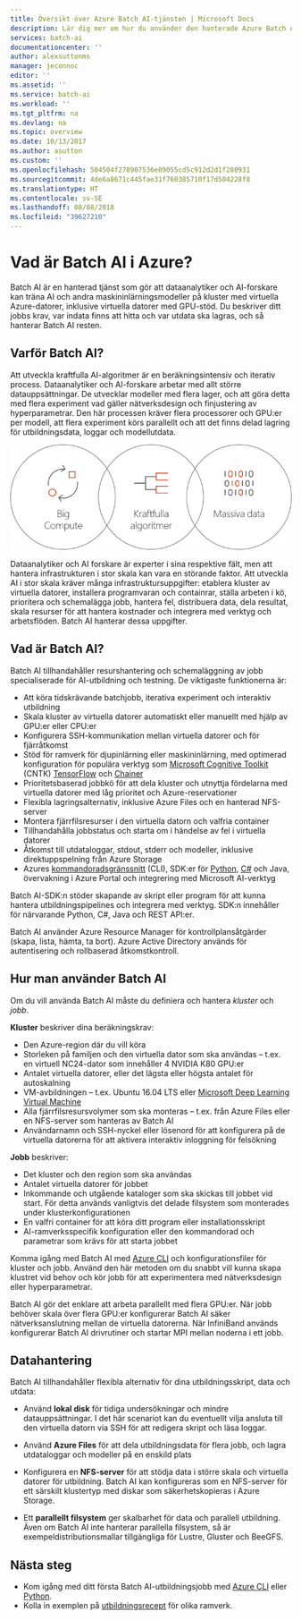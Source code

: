 ```yaml
---
title: Översikt över Azure Batch AI-tjänsten | Microsoft Docs
description: Lär dig mer om hur du använder den hanterade Azure Batch AI-tjänsten för att träna artificiell intelligens (AI) och andra maskininlärningsmodeller på kluster med GPU:er och CPU:er.
services: batch-ai
documentationcenter: ''
author: alexsuttonms
manager: jeconnoc
editor: ''
ms.assetid: ''
ms.service: batch-ai
ms.workload: ''
ms.tgt_pltfrm: na
ms.devlang: na
ms.topic: overview
ms.date: 10/13/2017
ms.author: asutton
ms.custom: ''
ms.openlocfilehash: 504504f278907536e89055cd5c912d2d1f280931
ms.sourcegitcommit: 4de6a8671c445fae31f760385710f17d504228f8
ms.translationtype: HT
ms.contentlocale: sv-SE
ms.lasthandoff: 08/08/2018
ms.locfileid: "39627210"
---
```

# <a name="what-is-batch-ai-in-azure"></a>Vad är Batch AI i Azure?
Batch AI är en hanterad tjänst som gör att dataanalytiker och AI-forskare kan träna AI och andra maskininlärningsmodeller på kluster med virtuella Azure-datorer, inklusive virtuella datorer med GPU-stöd. Du beskriver ditt jobbs krav, var indata finns att hitta och var utdata ska lagras, och så hanterar Batch AI resten.  
 
## <a name="why-batch-ai"></a>Varför Batch AI? 
Att utveckla kraftfulla AI-algoritmer är en beräkningsintensiv och iterativ process. Dataanalytiker och AI-forskare arbetar med allt större datauppsättningar. De utvecklar modeller med flera lager, och att göra detta med flera experiment vad gäller nätverksdesign och finjustering av hyperparametrar. Den här processen kräver flera processorer och GPU:er per modell, att flera experiment körs parallellt och att det finns delad lagring för utbildningsdata, loggar och modellutdata.   
 
![Batch AI-processen](media/overview/batchai-context.png)

Dataanalytiker och AI forskare är experter i sina respektive fält, men att hantera infrastrukturen i stor skala kan vara en störande faktor. Att utveckla AI i stor skala kräver många infrastruktursuppgifter: etablera kluster av virtuella datorer, installera programvaran och containrar, ställa arbeten i kö, prioritera och schemalägga jobb, hantera fel, distribuera data, dela resultat, skala resurser för att hantera kostnader och integrera med verktyg och arbetsflöden. Batch AI hanterar dessa uppgifter. 
 
## <a name="what-is-batch-ai"></a>Vad är Batch AI? 

Batch AI tillhandahåller resurshantering och schemaläggning av jobb specialiserade för AI-utbildning och testning. De viktigaste funktionerna är: 

* Att köra tidskrävande batchjobb, iterativa experiment och interaktiv utbildning 
* Skala kluster av virtuella datorer automatiskt eller manuellt med hjälp av GPU:er eller CPU:er 
* Konfigurera SSH-kommunikation mellan virtuella datorer och för fjärråtkomst 
* Stöd för ramverk för djupinlärning eller maskininlärning, med optimerad konfiguration för populära verktyg som [Microsoft Cognitive Toolkit](https://github.com/Microsoft/CNTK) (CNTK) [TensorFlow](https://www.tensorflow.org/) och [Chainer](https://chainer.org/) 
* Prioritetsbaserad jobbkö för att dela kluster och utnyttja fördelarna med virtuella datorer med låg prioritet och Azure-reservationer  
* Flexibla lagringsalternativ, inklusive Azure Files och en hanterad NFS-server 
* Montera fjärrfilsresurser i den virtuella datorn och valfria container 
* Tillhandahålla jobbstatus och starta om i händelse av fel i virtuella datorer 
* Åtkomst till utdataloggar, stdout, stderr och modeller, inklusive direktuppspelning från Azure Storage 
* Azures [kommandoradsgränssnitt](/cli/azure) (CLI), SDK:er för [Python](https://github.com/Azure/azure-sdk-for-python), [C#](https://www.nuget.org/packages/Microsoft.Azure.Management.BatchAI/1.0.0-preview) och Java, övervakning i Azure Portal och integrering med Microsoft AI-verktyg 

Batch AI-SDK:n stöder skapande av skript eller program för att kunna hantera utbildningspipelines och integrera med verktyg. SDK:n innehåller för närvarande Python, C#, Java och REST API:er.  
 

Batch AI använder Azure Resource Manager för kontrollplansåtgärder (skapa, lista, hämta, ta bort). Azure Active Directory används för autentisering och rollbaserad åtkomstkontroll.  
 
## <a name="how-to-use-batch-ai"></a>Hur man använder Batch AI 

Om du vill använda Batch AI måste du definiera och hantera *kluster* och *jobb*. 

 
**Kluster** beskriver dina beräkningskrav: 
* Den Azure-region där du vill köra 
* Storleken på familjen och den virtuella dator som ska användas – t.ex. en virtuell NC24-dator som innehåller 4 NVIDIA K80 GPU:er 
* Antalet virtuella datorer, eller det lägsta eller högsta antalet för autoskalning 
* VM-avbildningen – t.ex. Ubuntu 16.04 LTS eller [Microsoft Deep Learning Virtual Machine](https://azuremarketplace.microsoft.com/marketplace/apps/microsoft-ads.dsvm-deep-learning)
* Alla fjärrfilsresursvolymer som ska monteras – t.ex. från Azure Files eller en NFS-server som hanteras av Batch AI 
* Användarnamn och SSH-nyckel eller lösenord för att konfigurera på de virtuella datorerna för att aktivera interaktiv inloggning för felsökning  
 

**Jobb** beskriver: 
* Det kluster och den region som ska användas 
* Antalet virtuella datorer för jobbet 
* Inkommande och utgående kataloger som ska skickas till jobbet vid start. För detta används vanligtvis det delade filsystem som monterades under klusterkonfigurationen 
* En valfri container för att köra ditt program eller installationsskript 
* AI-ramverksspecifik konfiguration eller den kommandorad och parametrar som krävs för att starta jobbet 
 

Komma igång med Batch AI med [Azure CLI](/cli/azure) och konfigurationsfiler för kluster och jobb. Använd den här metoden om du snabbt vill kunna skapa klustret vid behov och kör jobb för att experimentera med nätverksdesign eller hyperparametrar.  
 

Batch AI gör det enklare att arbeta parallellt med flera GPU:er. När jobb behöver skala över flera GPU:er konfigurerar Batch AI säker nätverksanslutning mellan de virtuella datorerna. När InfiniBand används konfigurerar Batch AI drivrutiner och startar MPI mellan noderna i ett jobb.  

## <a name="data-management"></a>Datahantering
Batch AI tillhandahåller flexibla alternativ för dina utbildningsskript, data och utdata:
  
* Använd **lokal disk** för tidiga undersökningar och mindre datauppsättningar. I det här scenariot kan du eventuellt vilja ansluta till den virtuella datorn via SSH för att redigera skript och läsa loggar. 

* Använd **Azure Files** för att dela utbildningsdata för flera jobb, och lagra utdataloggar och modeller på en enskild plats 

* Konfigurera en **NFS-server** för att stödja data i större skala och virtuella datorer för utbildning. Batch AI kan konfigureras som en NFS-server för ett särskilt klustertyp med diskar som säkerhetskopieras i Azure Storage. 
 
* Ett **parallellt filsystem** ger skalbarhet för data och parallell utbildning. Även om Batch AI inte hanterar parallella filsystem, så är exempeldistributionsmallar tillgängliga för Lustre, Gluster och BeeGFS.  

## <a name="next-steps"></a>Nästa steg

* Kom igång med ditt första Batch AI-utbildningsjobb med [Azure CLI](quickstart-cli.md) eller [Python](quickstart-python.md).
* Kolla in exemplen på [utbildningsrecept](https://github.com/Azure/BatchAI) för olika ramverk.

